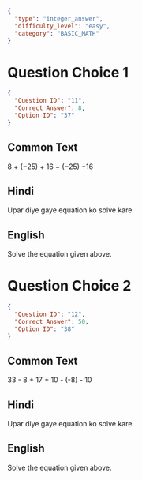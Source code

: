 ```json
{
  "type": "integer_answer",
  "difficulty_level": "easy",
  "category": "BASIC_MATH"
}
```

# Question Choice 1
```json
{
  "Question ID": "11",
  "Correct Answer": 8,
  "Option ID": "37"
}
```

## Common Text
8 + (−25) + 16 − (−25) −16

## Hindi
Upar diye gaye equation ko solve kare.

## English
Solve the equation given above.

# Question Choice 2
```json
{
  "Question ID": "12",
  "Correct Answer": 50,
  "Option ID": "38"
}
```
## Common Text
33 - 8 + 17 + 10 - (-8) - 10

## Hindi
Upar diye gaye equation ko solve kare.

## English
Solve the equation given above.
